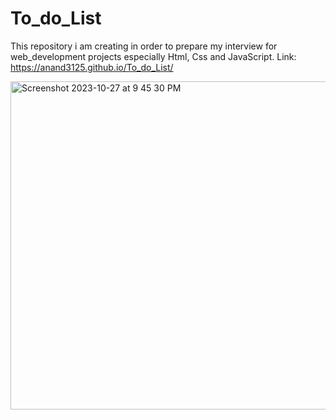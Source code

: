 # To_do_List
This repository i am creating in order to prepare my interview for web_development projects especially Html, Css and JavaScript.
Link: https://anand3125.github.io/To_do_List/



<img width="525" alt="Screenshot 2023-10-27 at 9 45 30 PM" src="https://github.com/Anand3125/To_do_List/assets/124582976/4cb771fd-5b03-4f78-b9cd-3f33ea4def05">
